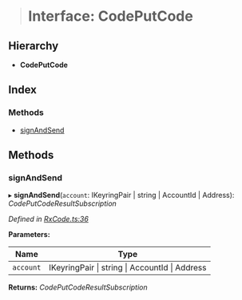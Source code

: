 > # Interface: CodePutCode

## Hierarchy

* **CodePutCode**

## Index

### Methods

* [signAndSend](_rxcode_.codeputcode.md#signandsend)

## Methods

###  signAndSend

▸ **signAndSend**(`account`: IKeyringPair | string | AccountId | Address): *CodePutCodeResultSubscription*

*Defined in [RxCode.ts:36](https://github.com/polkadot-js/api/blob/096aa83/packages/api-contract/src/RxCode.ts#L36)*

**Parameters:**

Name | Type |
------ | ------ |
`account` | IKeyringPair \| string \| AccountId \| Address |

**Returns:** *CodePutCodeResultSubscription*